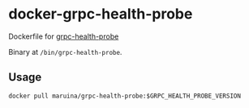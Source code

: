 # docker-grpc-health-probe

Dockerfile for [grpc-health-probe](https://github.com/grpc-ecosystem/grpc-health-probe/)

Binary at `/bin/grpc-health-probe`.

## Usage

`docker pull maruina/grpc-health-probe:$GRPC_HEALTH_PROBE_VERSION`
